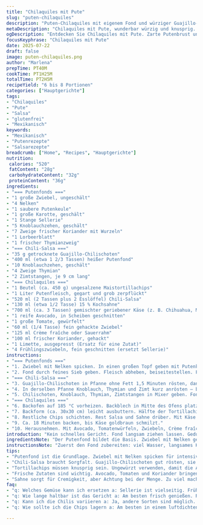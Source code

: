 ```yaml
---
title: "Chilaquiles mit Pute"
slug: "puten-chilaquiles"
description: "Puten-Chilaquiles mit eigenem Fond und würziger Guajillo-Salsa. Dicke Schichten aus knusprigen Tortillachips, zarter Putenbrust, cremiger Sauce und geschmolzenem Käse. Leicht veränderte Zutaten und ein Hauch Zimt geben eine neue Note. Avocado und frische Kräuter bringen Frische obendrauf. Ohne Nüsse, glutenfrei, und eifreie Variante."
metaDescription: "Chilaquiles mit Pute, wunderbar würzig und knusprig. Die perfekte mexikanisch-inspirierte Speise für ein besonderes Essen"
ogDescription: "Entdecken Sie Chilaquiles mit Pute. Zarte Putenbrust und eine rauchige Guajillo-Salsa, ideal für besondere Anlässe"
focusKeyphrase: "Chilaquiles mit Pute"
date: 2025-07-22
draft: false
image: puten-chilaquiles.png
author: "Marlena"
prepTime: PT40M
cookTime: PT1H25M
totalTime: PT2H5M
recipeYield: "6 bis 8 Portionen"
categories: ["Hauptgerichte"]
tags:
- "Chilaquiles"
- "Pute"
- "Salsa"
- "glutenfrei"
- "Mexikanisch"
keywords:
- "Mexikanisch"
- "Putenrezepte"
- "Salsarezepte"
breadcrumb: ["Home", "Recipes", "Hauptgerichte"]
nutrition: 
 calories: "520"
 fatContent: "28g"
 carbohydrateContent: "32g"
 proteinContent: "36g"
ingredients:
- "=== Putenfonds ==="
- "1 große Zwiebel, ungeschält"
- "4 Nelken"
- "1 saubere Putenkeule"
- "1 große Karotte, geschält"
- "1 Stange Sellerie"
- "5 Knoblauchzehen, geschält"
- "7 Zweige frischer Koriander mit Wurzeln"
- "1 Lorbeerblatt"
- "1 frischer Thymianzweig"
- "=== Chili-Salsa ==="
- "35 g getrocknete Guajillo-Chilischoten"
- "400 ml (etwa 1 2/3 Tassen) heißer Putenfond"
- "10 Knoblauchzehen, geschält"
- "4 Zweige Thymian"
- "2 Zimtstangen, je 9 cm lang"
- "=== Chilaquiles ==="
- "1 Beutel (ca. 450 g) ungesalzene Maistortillachips"
- "1 Liter Putenfleisch, gegart und grob zerpflückt"
- "520 ml (2 Tassen plus 2 Esslöffel) Chili-Salsa"
- "130 ml (etwa 1/2 Tasse) 15 % Kochsahne"
- "700 ml (ca. 3 Tassen) gemischter geriebener Käse (z. B. Chihuahua, Monterey Jack, milder Cheddar)"
- "1 reife Avocado, in Scheiben geschnitten"
- "1 große Tomate, gewürfelt"
- "60 ml (1/4 Tasse) fein gehackte Zwiebel"
- "125 ml Crème fraîche oder Sauerrahm"
- "100 ml frischer Koriander, gehackt"
- "1 Limette, ausgepresst (Ersatz für eine Zutat)"
- "4 Frühlingszwiebeln, fein geschnitten (ersetzt Sellerie)"
instructions:
- "=== Putenfonds ==="
- "1. Zwiebel mit Nelken spicken. In einen großen Topf geben mit Putenkeule, Karotte, Knoblauch, Koriander, Lorbeerblatt, Thymian, Frühlingszwiebeln. Ca. 6 Liter kaltes Wasser drauf. Langsam zum Kochen bringen. Schaum abschöpfen. Sanft 65 Minuten köcheln lassen, bis Fleisch zart, leicht vom Knochen fällt."
- "2. Fond durch feines Sieb geben. Fleisch abheben, beiseitestellen. Fond beiseite stellen."
- "=== Chili-Salsa ==="
- "3. Guajillo-Chilischoten in Pfanne ohne Fett 1,5 Minuten rösten, dann Stiele und Samen entfernen. In Schale mit 400 ml heißem Putenfond übergießen. 25 Minuten ziehen lassen. Anschließend abgießen, Fond aufbewahren."
- "4. In derselben Pfanne Knoblauch, Thymian und Zimt kurz anrösten – bis Aroma aufsteigt."
- "5. Chilischoten, Knoblauch, Thymian, Zimtstangen in Mixer geben. Fond dazu. Alles zu feiner Paste verarbeiten. Mit Salz abschmecken. Durch Sieb streichen. Beiseitestellen."
- "=== Chilaquiles ==="
- "6. Backofen auf 185 °C vorheizen. Backblech in Mitte des Ofens platzieren."
- "7. Backform (ca. 30x30 cm) leicht ausbuttern. Hälfte der Tortillachips einfüllen. Hälfte des Putenfleisches darauf verteilen, dann die Hälfte der Chili-Salsa plus Hälfte der Sahne darüber geben."
- "8. Restliche Chips schichten. Rest Salsa und Sahne drüber. Mit Käse abschließen, dick bedecken."
- "9. Ca. 18 Minuten backen, bis Käse goldbraun schmilzt."
- "10. Herausnehmen. Mit Avocado, Tomatenwürfeln, Zwiebeln, Crème fraîche, frischem Koriander und Limettensaft garnieren. Sofort servieren."
introduction: "Kein schnelles Gericht. Fond langsam ziehen lassen. Geduld bei der Sauce. Guajillo-Chilis sind Raucharomenträger, leicht süßlich. Hintergrundnoten von Zimt. Knusprigkeit von Chips bleibt nach Backen erhalten. Die frischen Zutaten bringen Ausgleich. Keine Eier, keine glutenhaltigen Produkte drin. Pute macht satt, aber nicht schwer. Kombiniert mexikanisches Feeling mit leicht europäischer Zurückhaltung. Nicht überwürzt. Viele SchichtenTexturen, vom cremigen Käse bis zur knackigen Avocado. Bald Lust auf Nachschlag. Mehr als Essen. Ein Erlebnis. Kräuterplay dabei, Frisch von der Hand. Limette hebt das Ganze nochmals. Intensiv, aber nicht dominant."
ingredientsNote: "Der Putenfond bildet die Basis. Zwiebel mit Nelken gepiekst, bringt Würze. Sellerie ersetzt durch Frühlingszwiebeln – würzig, aber leichter. Die Guajillo-Chilis rösten, sonst schmecken sie zu flach. Zimtstäbe geben warmen Ton. Die Sahne mit 15 % sorgt für Cremigkeit, ohne zu mächtig zu sein. Der gemischte Käse schmilzt und verbindet alles. Avocado als frischer Kontrast. Limettensaft bringt Säure und Frische, ersetzt eine Zutat für mehr Balance. Tomate und Zwiebel würzen frisch und leicht. Sichere glutenfreie Chips nehmen. Keine Eier enthalten. Alles so abgestimmt, dass Geschmack und Struktur bestehen, nicht matschig oder langweilig werden."
instructionsNote: "Zuerst den Fond zubereiten: viel Wasser, langsames Köcheln, Schaum abschöpfen wichtig für klare Sauce. Fleisch so lange garen, bis es fast zerfällt. Chili rösten, um mehr Aroma zu geben, nicht verbrennen – gefährlich. Einweichen für richtige Weichheit; Fond aufheben zur Bindung. Knoblauch und Zimt leicht anrösten, damit die ätherischen Öle frei werden. Mixer scharf anstellen, bis alles glatt ist. Salsa durch ein Sieb streichen, sonst stückig. Backen bei 185 °C, das sind 15 bis 20 Minuten, Zeit an Backofen anpassen. Käse soll schmelzen und leicht bräunen, kein Verbrennen. Chips schichten für Crunch, Sauce nicht zu flüssig machen, sonst versinken Chips. Am Ende frische Zutaten drauf – Kälte gegen Wärme, Säure gegen Fett. Gleich servieren, sonst weicher Charakter."
tips:
- "Putenfond ist die Grundlage. Zwiebel mit Nelken spicken für intensiven Geschmack. Langsam köcheln lassen, wichtig. Geduld macht den Unterschied. Karotten und Sellerie geben Tiefe. Schaum abschöpfen für klare Brühe, nicht vergessen."
- "Chili-Salsa braucht Sorgfalt. Guajillo-Chilischoten gut rösten, sie intensivieren den Geschmack. Dann entkernen. Einweichen in heissem Fond bringt Super-Aromen. Zimt leicht rösten, um das Aroma freizusetzen. Komponenten gut mixen, aber durch Sieb streichen für die perfekte Konsistenz."
- "Tortillachips müssen knusprig sein. Ungewürzt verwenden, damit die Aromen kommen. Schichten ist der Schlüssel zum Erfolg. Chips nicht zu lange in der Sauce lassen, sonst werden sie matschig. Der Käse soll schmelzen, aber nicht verbrennen. Achten Sie auf die richtige Backzeit."
- "Frische Zutaten sind wichtig. Avocado, Tomaten und Koriander bringen alles in Balance. Limettensaft macht die Aromen lebendig. Auch frühlingszwiebeln sind eine tolle Ergänzung für den Biss. Zuletzt alles sofort servieren, damit die Texturen bleiben."
- "Sahne sorgt für Cremigkeit, aber Achtung bei der Menge. Zu viel macht es schwer, zu wenig verliert den Geschmack. Kombinieren Sie die Zutaten klug, damit nicht zu viel Überlagerung entsteht. Und denken Sie daran, die Frische der Zutaten zu bewahren für ein beeindruckendes Ergebnis."
faq:
- "q: Welches Gemüse kann ich ersetzen a: Sellerie ist vielseitig. Frühlingszwiebeln sind besser. Tomaten geben Frische. Andere Gemüse sind auch möglich."
- "q: Wie lange haltbar ist das Gericht a: Am besten frisch genießen. Reste im Kühlschrank aufbewahren, bis zu zwei Tage. Wieder aufwärmen, Chips werden weich."
- "q: Kann ich die Chilis variieren a: Ja, andere Sorten sind möglich. Aber die Schärfe beachten. Es gibt viele Alternativen. Frische oder getrocknete Chilis verändern den Geschmack."
- "q: Wie sollte ich die Chips lagern a: Am besten in einem luftdichten Behälter. So bleiben sie knusprig. Weg von Feuchtigkeit. Chips nicht in der Nähe von Kochgeräten lagern."

---
```

